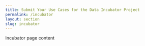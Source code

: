 ```yaml
---
title: Submit Your Use Cases for the Data Incubator Project
permalink: /incubator
layout: section
slug: incubator
---
```


Incubator page content